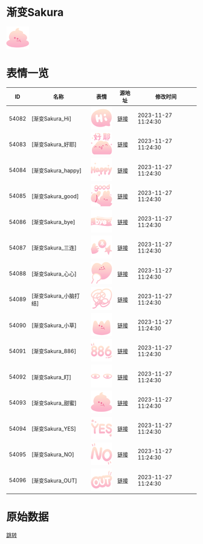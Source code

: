 # 渐变Sakura

<img src="./cover.png" height="60" alt="cover" />

# 表情一览

|ID|名称|表情|源地址|修改时间|
|----|----|----|----|----|
|54082|[渐变Sakura_Hi]|<img src="./pic/054082_%5B渐变Sakura_Hi%5D.png" height="60" alt="Hi"/>|[链接](https://i0.hdslb.com/bfs/garb/2d17d2920127bc03c10e01f8a8730b72088a9b6b.png)|2023-11-27 11:24:30|
|54083|[渐变Sakura_好耶]|<img src="./pic/054083_%5B渐变Sakura_好耶%5D.png" height="60" alt="好耶"/>|[链接](https://i0.hdslb.com/bfs/garb/3084a41e1856391d4eb7bb6988b99c66ab59e0de.png)|2023-11-27 11:24:30|
|54084|[渐变Sakura_happy]|<img src="./pic/054084_%5B渐变Sakura_happy%5D.png" height="60" alt="happy"/>|[链接](https://i0.hdslb.com/bfs/garb/3493e1dae7240bc22099f115c330277068f93238.png)|2023-11-27 11:24:30|
|54085|[渐变Sakura_good]|<img src="./pic/054085_%5B渐变Sakura_good%5D.png" height="60" alt="good"/>|[链接](https://i0.hdslb.com/bfs/garb/b4e1124bfc26e88bb9203f1141a3e7b11e784ccf.png)|2023-11-27 11:24:30|
|54086|[渐变Sakura_bye]|<img src="./pic/054086_%5B渐变Sakura_bye%5D.png" height="60" alt="bye"/>|[链接](https://i0.hdslb.com/bfs/garb/8f90f22b7c8d254ddaac18b4892c5b1a3ad0989d.png)|2023-11-27 11:24:30|
|54087|[渐变Sakura_三连]|<img src="./pic/054087_%5B渐变Sakura_三连%5D.png" height="60" alt="三连"/>|[链接](https://i0.hdslb.com/bfs/garb/a88b5be1018455362ed2ca37d58fbc06a38795b2.png)|2023-11-27 11:24:30|
|54088|[渐变Sakura_心心]|<img src="./pic/054088_%5B渐变Sakura_心心%5D.png" height="60" alt="心心"/>|[链接](https://i0.hdslb.com/bfs/garb/ed930c8021b207cba464145353d136b421f379bb.png)|2023-11-27 11:24:30|
|54089|[渐变Sakura_小脑打结]|<img src="./pic/054089_%5B渐变Sakura_小脑打结%5D.png" height="60" alt="小脑打结"/>|[链接](https://i0.hdslb.com/bfs/garb/857c54653464961846a89db30f91d747b873850b.png)|2023-11-27 11:24:30|
|54090|[渐变Sakura_小草]|<img src="./pic/054090_%5B渐变Sakura_小草%5D.png" height="60" alt="小草"/>|[链接](https://i0.hdslb.com/bfs/garb/2ac3fa2bd018bbbba9c2ea38e648cc47cf54c09f.png)|2023-11-27 11:24:30|
|54091|[渐变Sakura_886]|<img src="./pic/054091_%5B渐变Sakura_886%5D.png" height="60" alt="886"/>|[链接](https://i0.hdslb.com/bfs/garb/e9e7efbfa6d25e281cb5c674d29c35249aef76b0.png)|2023-11-27 11:24:30|
|54092|[渐变Sakura_盯]|<img src="./pic/054092_%5B渐变Sakura_盯%5D.png" height="60" alt="盯"/>|[链接](https://i0.hdslb.com/bfs/garb/a2ad8aa9fc45232879860d3e78e555e6429dee1d.png)|2023-11-27 11:24:30|
|54093|[渐变Sakura_甜蜜]|<img src="./pic/054093_%5B渐变Sakura_甜蜜%5D.png" height="60" alt="甜蜜"/>|[链接](https://i0.hdslb.com/bfs/garb/e210f50940ded5fac00e4d14b8a737e92308bda9.png)|2023-11-27 11:24:30|
|54094|[渐变Sakura_YES]|<img src="./pic/054094_%5B渐变Sakura_YES%5D.png" height="60" alt="YES"/>|[链接](https://i0.hdslb.com/bfs/garb/4a03f13bcefad8a812bc4a3e79f139569e4a8bdc.png)|2023-11-27 11:24:30|
|54095|[渐变Sakura_NO]|<img src="./pic/054095_%5B渐变Sakura_NO%5D.png" height="60" alt="NO"/>|[链接](https://i0.hdslb.com/bfs/garb/e54c789e6a18dc28548225572fe32618cdf107bd.png)|2023-11-27 11:24:30|
|54096|[渐变Sakura_OUT]|<img src="./pic/054096_%5B渐变Sakura_OUT%5D.png" height="60" alt="OUT"/>|[链接](https://i0.hdslb.com/bfs/garb/32a600258f9d03db71b467fa3625c4e73e8ac31a.png)|2023-11-27 11:24:30|

# 原始数据

[跳转](./raw.json)

